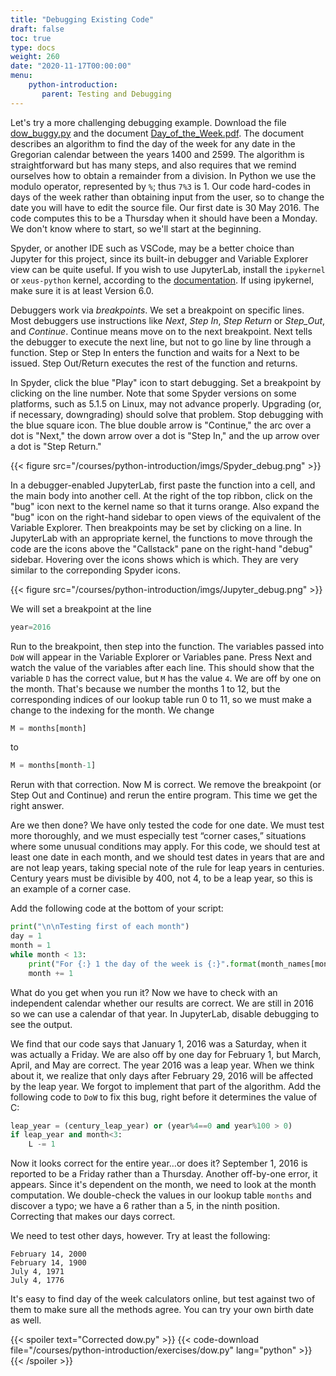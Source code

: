 ```yaml
---
title: "Debugging Existing Code"
draft: false
toc: true
type: docs
weight: 260
date: "2020-11-17T00:00:00"
menu:
    python-introduction:
       parent: Testing and Debugging
---
```


Let's try a more challenging debugging example. Download the file [dow_buggy.py](/courses/python-introduction/scripts/dow_buggy.py) and the document [Day_of_the_Week.pdf](/courses/python-introduction/data/Day_of_the_Week.pdf). The document describes an algorithm to find the day of the week for any date in the Gregorian calendar between the years 1400 and 2599. The algorithm is straightforward but has many steps, and also requires that we remind ourselves how to obtain a remainder from a division. In Python we use the modulo operator, represented by `%`; thus `7%3` is 1. Our code hard-codes in days of the week rather than obtaining input from the user, so to change the date you will have to edit the source file. 
Our first date is 30 May 2016. The code computes this to be a Thursday when it should have been a Monday. We don't know where to start, so we'll start at the beginning.

Spyder, or another IDE such as VSCode, may be a better choice than Jupyter for this project, since its built-in debugger and Variable Explorer view can be quite useful.  If you wish to use JupyterLab, install the `ipykernel` or `xeus-python` kernel, according to the [documentation](https://jupyterlab.readthedocs.io/en/stable/user/debugger.html).  If using ipykernel, make sure it is at least Version 6.0. 

Debuggers work via _breakpoints_.  We set a breakpoint on specific lines.
Most debuggers use instructions like _Next_, _Step In_, _Step Return_ or _Step_Out_, and _Continue_.  Continue means move on to the next breakpoint.  Next tells the debugger to execute the next line, but not to go line by line through a function.  Step or Step In enters the function and waits for a Next to be issued. Step Out/Return executes the rest of the function and returns.

In Spyder, click the blue "Play" icon to start debugging.  Set a breakpoint by clicking on the line number.  Note that some Spyder versions on some platforms, such as 5.1.5 on Linux, may not advance properly.  Upgrading (or, if necessary, downgrading) should solve that problem.  Stop debugging with the blue square icon.  The blue double arrow is "Continue," the arc over a dot is "Next," the down arrow over a dot is "Step In," and the up arrow over a dot is "Step Return."

{{< figure src="/courses/python-introduction/imgs/Spyder_debug.png" >}}

In a debugger-enabled JupyterLab, first paste the function into a cell, and the main body into another cell.  At the right of the top ribbon, click on the "bug" icon next to the kernel name so that it turns orange. Also expand the "bug" icon on the right-hand sidebar to open views of the equivalent of the Variable Explorer.  Then breakpoints may be set by clicking on a line.  In JupyterLab with an appropriate kernel, the functions to move through the code are the icons above the "Callstack" pane on the right-hand "debug" sidebar.  Hovering over the icons shows which is which. They are very similar to the correponding Spyder icons.

{{< figure src="/courses/python-introduction/imgs/Jupyter_debug.png" >}}

We will set a breakpoint at the line
```python
year=2016
```

Run to the breakpoint, then step into the function.  The variables passed into `DoW` will appear in the Variable Explorer or Variables pane.  Press Next and watch the value of the variables after each line.  This should show that the variable `D` has the correct value, but `M` has the value `4`. We are off by one on the month. That's because we number the months 1 to 12, but the corresponding indices of our lookup table run 0 to 11, so we must make a change to the indexing for the month. We change

```python
M = months[month]
```
to
```python
M = months[month-1]
```

Rerun with that correction. Now M is correct. We remove the breakpoint (or Step Out and Continue) and rerun the entire program. This time we get the right answer.  

Are we then done? We have only tested the code for one date. We must test more 
thoroughly, and we must especially test “corner cases,” situations where some unusual conditions may apply. For this code, we should test at least one date in each month, and we should test dates in years that are and are not leap years, taking special note of the rule for leap years in centuries. Century years must be divisible by 400, not 4, to be a leap year, so this is an example of a corner case.

Add the following code at the bottom of your script:

```python
print("\n\nTesting first of each month")
day = 1
month = 1
while month < 13:
    print("For {:} 1 the day of the week is {:}".format(month_names[month-1],DoW(day,month,year)))
	month += 1
```

What do you get when you run it? Now we have to check with an independent calendar whether our results are correct. We are still in 2016 so we can use a calendar of that year.  In JupyterLab, disable debugging to see the output.

We find that our code says that January 1, 2016 was a Saturday, when it was actually a Friday. We are also off by one day for February 1, but March, April, and May are correct. The year 2016 was a leap year.  When we think about it, we realize that only days after February 29, 2016 will be affected by the leap year. We forgot to implement that part of the algorithm. Add the following code to `DoW` to fix this bug, right before it determines the value of C:

```python
leap_year = (century_leap_year) or (year%4==0 and year%100 > 0)
if leap_year and month<3:
    L -= 1
```

Now it looks correct for the entire year…or does it? September 1, 2016 is reported to be a Friday rather than a Thursday. Another off-by-one error, it appears. Since it's dependent on the month, we need to look at the month computation. We double-check the values in our lookup table ``months`` and discover a typo; we have a 6 rather than a 5, in the ninth position. Correcting that makes our days correct.

We need to test other days, however. Try at least the following:

```no-highlight
February 14, 2000
February 14, 1900
July 4, 1971
July 4, 1776
```

It's easy to find day of the week calculators online, but test against two of them to make sure all the methods agree. You can try your own birth date as well.

{{< spoiler text="Corrected dow.py" >}}
{{< code-download file="/courses/python-introduction/exercises/dow.py" lang="python" >}}
{{< /spoiler >}}
